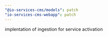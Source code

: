 ```yaml
---
"@io-services-cms/models": patch
"io-services-cms-webapp": patch
---
```


implentation of ingestion for service activation

